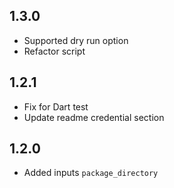 ## 1.3.0
- Supported dry run option
- Refactor script

## 1.2.1
- Fix for Dart test
- Update readme credential section

## 1.2.0
- Added inputs `package_directory`
